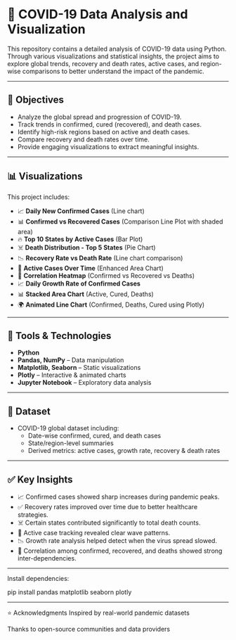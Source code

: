 # 🦠 COVID-19 Data Analysis and Visualization

This repository contains a detailed analysis of COVID-19 data using Python. Through various visualizations and statistical insights, the project aims to explore global trends, recovery and death rates, active cases, and region-wise comparisons to better understand the impact of the pandemic.

---

## 📌 Objectives

- Analyze the global spread and progression of COVID-19.
- Track trends in confirmed, cured (recovered), and death cases.
- Identify high-risk regions based on active and death cases.
- Compare recovery and death rates over time.
- Provide engaging visualizations to extract meaningful insights.

---

## 📊 Visualizations

This project includes:

- 📈 **Daily New Confirmed Cases** (Line chart)
- 📊 **Confirmed vs Recovered Cases** (Comparison Line Plot with shaded area)
- 🔥 **Top 10 States by Active Cases** (Bar Plot)
- ☠️ **Death Distribution - Top 5 States** (Pie Chart)
- 📉 **Recovery Rate vs Death Rate** (Line chart comparison)
- 📍 **Active Cases Over Time** (Enhanced Area Chart)
- 🧪 **Correlation Heatmap** (Confirmed vs Recovered vs Deaths)
- 📈 **Daily Growth Rate of Confirmed Cases**
- 📊 **Stacked Area Chart** (Active, Cured, Deaths)
- 🌍 **Animated Line Chart** (Confirmed, Deaths, Cured using Plotly)

---

## 🧰 Tools & Technologies

- **Python**  
- **Pandas, NumPy** – Data manipulation  
- **Matplotlib, Seaborn** – Static visualizations  
- **Plotly** – Interactive & animated charts  
- **Jupyter Notebook** – Exploratory data analysis

---

## 📂 Dataset

- COVID-19 global dataset including:
  - Date-wise confirmed, cured, and death cases
  - State/region-level summaries
  - Derived metrics: active cases, growth rate, recovery & death rates

---

## ✅ Key Insights

- 📈 Confirmed cases showed sharp increases during pandemic peaks.
- ✅ Recovery rates improved over time due to better healthcare strategies.
- ☠️ Certain states contributed significantly to total death counts.
- 🦠 Active case tracking revealed clear wave patterns.
- 📉 Growth rate analysis helped detect when the virus spread slowed.
- 🧪 Correlation among confirmed, recovered, and deaths showed strong inter-dependencies.

---

Install dependencies:

pip install pandas matplotlib seaborn plotly

------
⭐ Acknowledgments
Inspired by real-world pandemic datasets

Thanks to open-source communities and data providers

